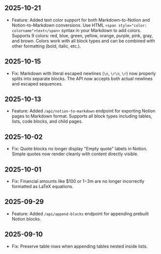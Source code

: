 ## 2025-10-21

- Feature: Added text color support for both Markdown-to-Notion and Notion-to-Markdown conversions. Use HTML `<span style="color: colorname">text</span>` syntax in your Markdown to add colors. Supports 9 colors: red, blue, green, yellow, orange, purple, pink, gray, and brown. Colors work with all block types and can be combined with other formatting (bold, italic, etc.).

## 2025-10-15

- Fix: Markdown with literal escaped newlines (`\n`, `\r\n`, `\r`) now properly splits into separate blocks. The API now accepts both actual newlines and escaped sequences.

## 2025-10-13

- Feature: Added `/api/notion-to-markdown` endpoint for exporting Notion pages to Markdown format. Supports all block types including tables, lists, code blocks, and child pages.

## 2025-10-02

- Fix: Quote blocks no longer display "Empty quote" labels in Notion. Simple quotes now render cleanly with content directly visible.

## 2025-10-01

- Fix: Financial amounts like $100 or $1-$3m are no longer incorrectly formatted as LaTeX equations.

## 2025-09-29

- Feature: Added `/api/append-blocks` endpoint for appending prebuilt Notion blocks.

## 2025-09-10

- Fix: Preserve table rows when appending tables nested inside lists. 


